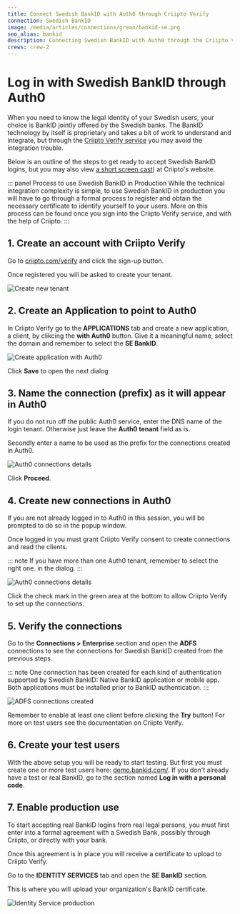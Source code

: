 ```yaml
---
title: Connect Swedish BankID with Auth0 through Criipto Verify
connection: Swedish BankID
image: /media/articles/connections/grean/bankid-se.png
seo_alias: bankid
description: Connecting Swedish BankID with Auth0 through the Criipto Verify service
crews: crew-2
---
```


# Log in with Swedish BankID through Auth0

When you need to know the legal identity of your Swedish users, your choice is BankID jointly offered by the Swedish banks.
The BankID technology by itself is proprietary and takes a bit of work to understand and integrate, but through the [Criipto Verify service](https://criipto.com/products/criipto-verify)
you may avoid the integration trouble.

Below is an outline of the steps to get ready to accept Swedish BankID logins, but you may also view
[a short screen cast](https://criipto.com/easyid/auth0/2016/12/07/easyid-and-auth0/)) at Criipto's website.

::: panel Process to use Swedish BankID in Production
While the technical integration complexity is simple, to use Swedish BankID in production you will have to go through a formal process to register and obtain the necessary certificate to identify yourself to your users.
More on this process can be found once you sign into the Criipto Verify service, and with the help of Criipto.
:::

## 1. Create an account with Criipto Verify

Go to [criipto.com/verify](https://criipto.com/products/criipto-verify) and click the sign-up button.

Once registered you will be asked to create your tenant.

![Create new tenant](/media/articles/connections/grean/easyid-signup.png)

## 2. Create an Application to point to Auth0

In Criipto Verify go to the **APPLICATIONS** tab and create a new application, a client, by clikcing the **with Auth0** button.
Give it a meaningful name, select the domain and remember to select the **SE BankID**.

![Create application with Auth0](/media/articles/connections/grean/auth0-app-se.png)

Click **Save** to open the next dialog

## 3. Name the connection (prefix) as it will appear in Auth0

If you do not run off the public Auth0 service, enter the  DNS name of the login tenant. Otherwise just leave the **Auth0 tenant** field as is.

Secondly enter a name to be used as the prefix for the connections created in Auth0.

![Auth0 connections details](/media/articles/connections/grean/auth0-details.png)

Click **Proceed**.

## 4. Create new connections in Auth0

If you are not already logged in to Auth0 in this session, you will be prompted to do so in the popup window.

Once logged in you must grant Criipto Verify consent to create connections and read the clients.

::: note
If you have more than one Auth0 tenant, remember to select the right one. in the dialog.
:::

![Auth0 connections details](/media/articles/connections/grean/auth0-consent.png)

Click the check mark in the green area at the bottom to allow Criipto Verify to set up the connections.

## 5. Verify the connections

Go to the **Connections > Enterprise** section and open the **ADFS** connections to see the connections for
Swedish BankID created from the previous steps.

::: note
One connection has been created for each kind of authentication supported by Swedish BankID:
Native BankID application or mobile app. Both applications must be installed prior to BankID authentication.
:::

![ADFS connections created](/media/articles/connections/grean/adfs-connections-se.png)

Remember to enable at least one client before clicking the **Try** button! For more on test users see the documentation
on Criipto Verify.

## 6. Create your test users

With the above setup you will be ready to start testing. But first you must create one or more test users here: [demo.bankid.com/](https://demo.bankid.com/). If you don't already have a test or real BankID, go to the section named **Log in with a personal code**.

## 7. Enable production use

To start accepting real BankID logins from real legal persons, you must first enter into a formal agreement with a Swedish Bank,
possibly through Criipto, or directly with your bank.

Once this agreement is in place you will receive a certificate to upload to Criipto Verify.

Go to the **IDENTITY SERVICES** tab
and open the **SE BankID** section.

This is where you will upload your organization's BankID certificate.

![Identity Service production](/media/articles/connections/grean/se-bankid-prod.png)
